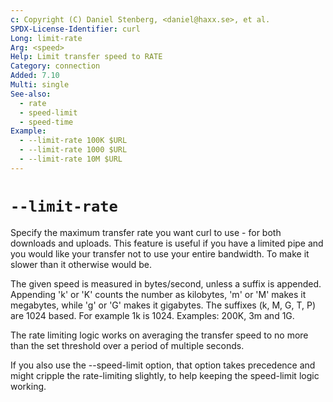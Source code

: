 ```yaml
---
c: Copyright (C) Daniel Stenberg, <daniel@haxx.se>, et al.
SPDX-License-Identifier: curl
Long: limit-rate
Arg: <speed>
Help: Limit transfer speed to RATE
Category: connection
Added: 7.10
Multi: single
See-also:
  - rate
  - speed-limit
  - speed-time
Example:
  - --limit-rate 100K $URL
  - --limit-rate 1000 $URL
  - --limit-rate 10M $URL
---
```


# `--limit-rate`

Specify the maximum transfer rate you want curl to use - for both downloads
and uploads. This feature is useful if you have a limited pipe and you would
like your transfer not to use your entire bandwidth. To make it slower than it
otherwise would be.

The given speed is measured in bytes/second, unless a suffix is appended.
Appending 'k' or 'K' counts the number as kilobytes, 'm' or 'M' makes it
megabytes, while 'g' or 'G' makes it gigabytes. The suffixes (k, M, G, T, P)
are 1024 based. For example 1k is 1024. Examples: 200K, 3m and 1G.

The rate limiting logic works on averaging the transfer speed to no more than
the set threshold over a period of multiple seconds.

If you also use the --speed-limit option, that option takes precedence and
might cripple the rate-limiting slightly, to help keeping the speed-limit
logic working.
